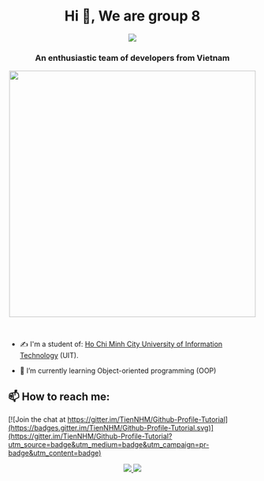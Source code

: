 <h1 align="center">Hi 👋, We are group 8</h1>
<p align="center"><img src="https://img.icons8.com/color/48/000000/vietnam-circular.png"/></p>
<h3 align="center">An enthusiastic team of developers from Vietnam </h3>
<p align="center">
  <img src="https://w7.pngwing.com/pngs/748/448/png-transparent-dark-souls-iii-demon-s-souls-star-wars-knights-of-the-old-republic-armour-game-computer-wallpaper-video-game.png" height="500"/>
</p>
<br>

- ✍ I'm a student of: [Ho Chi Minh City University of Information Technology](https://www.uit.edu.vn/) (UIT).

- 🌱 I’m currently learning Object-oriented programming (OOP)


## 📫 How to reach me:

[![Join the chat at https://gitter.im/TienNHM/Github-Profile-Tutorial](https://badges.gitter.im/TienNHM/Github-Profile-Tutorial.svg)](https://gitter.im/TienNHM/Github-Profile-Tutorial?utm_source=badge&utm_medium=badge&utm_campaign=pr-badge&utm_content=badge)

<p align="center">
  <a href="https://github.com/nhom813" alt="Github">
    <img src="https://img.icons8.com/fluent/48/000000/github.png"/>
  </a> 
  <a href="mailto:nhom8oop@gmail.com" alt="Email">
    <img src="https://img.icons8.com/fluent/48/000000/mailing.png"/>
  </a>
</p>
